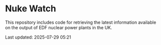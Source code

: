 # Nuke Watch

This repository includes code for retrieving the latest information available on the output of EDF nuclear power plants in the UK.

Last updated: 2025-07-29 05:21